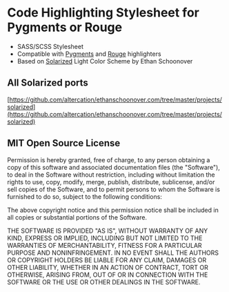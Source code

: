 # Code Highlighting Stylesheet for Pygments or Rouge

* SASS/SCSS Stylesheet
* Compatible with [Pygments](http://pygments.org/) and [Rouge](https://github.com/jayferd/rouge) highlighters
* Based on [Solarized](http://ethanschoonover.com/solarized) Light Color Scheme by Ethan Schoonover

## All Solarized ports
[https://github.com/altercation/ethanschoonover.com/tree/master/projects/solarized](https://github.com/altercation/ethanschoonover.com/tree/master/projects/solarized)

## MIT Open Source License

Permission is hereby granted, free of charge, to any person obtaining a copy of this software and associated documentation files (the "Software"), to deal in the Software without restriction, including without limitation the rights to use, copy, modify, merge, publish, distribute, sublicense, and/or sell copies of the Software, and to permit persons to whom the Software is furnished to do so, subject to the following conditions:

The above copyright notice and this permission notice shall be included in all copies or substantial portions of the Software.

THE SOFTWARE IS PROVIDED "AS IS", WITHOUT WARRANTY OF ANY KIND, EXPRESS OR IMPLIED, INCLUDING BUT NOT LIMITED TO THE WARRANTIES OF MERCHANTABILITY, FITNESS FOR A PARTICULAR PURPOSE AND NONINFRINGEMENT. IN NO EVENT SHALL THE AUTHORS OR COPYRIGHT HOLDERS BE LIABLE FOR ANY CLAIM, DAMAGES OR OTHER LIABILITY, WHETHER IN AN ACTION OF CONTRACT, TORT OR OTHERWISE, ARISING FROM, OUT OF OR IN CONNECTION WITH THE SOFTWARE OR THE USE OR OTHER DEALINGS IN THE SOFTWARE.
